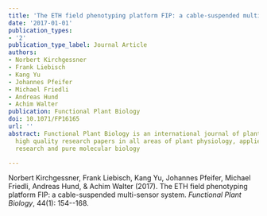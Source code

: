 ```yaml
---
title: 'The ETH field phenotyping platform FIP: a cable-suspended multi-sensor system'
date: '2017-01-01'
publication_types:
- '2'
publication_type_label: Journal Article
authors:
- Norbert Kirchgessner
- Frank Liebisch
- Kang Yu
- Johannes Pfeifer
- Michael Friedli
- Andreas Hund
- Achim Walter
publication: Functional Plant Biology
doi: 10.1071/FP16165
url: ''
abstract: Functional Plant Biology is an international journal of plant function publishing
  high quality research papers in all areas of plant physiology, applied agricultural
  research and pure molecular biology

---
```


Norbert Kirchgessner, Frank Liebisch, Kang Yu, Johannes Pfeifer, Michael Friedli, Andreas Hund, & Achim Walter (2017). The ETH field phenotyping platform FIP: a cable-suspended multi-sensor system. *Functional Plant Biology*, 44(1): 154--168.
